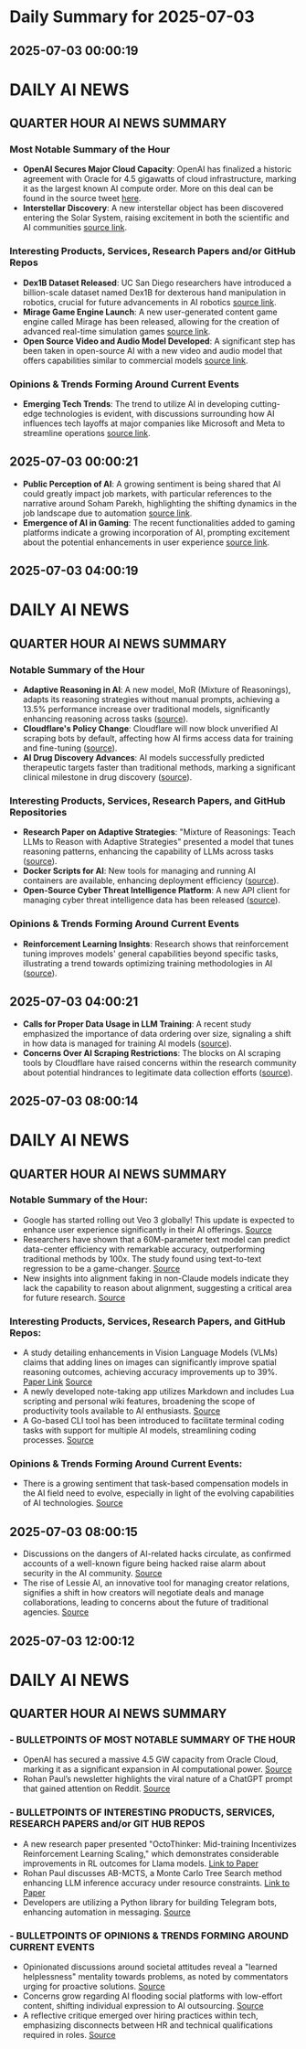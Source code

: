 # Daily Summary for 2025-07-03

## 2025-07-03 00:00:19

# DAILY AI NEWS

## QUARTER HOUR AI NEWS SUMMARY

### Most Notable Summary of the Hour
- **OpenAI Secures Major Cloud Capacity**: OpenAI has finalized a historic agreement with Oracle for 4.5 gigawatts of cloud infrastructure, marking it as the largest known AI compute order. More on this deal can be found in the source tweet [here](https://x.com/i/web/status/1940534919404704077).
- **Interstellar Discovery**: A new interstellar object has been discovered entering the Solar System, raising excitement in both the scientific and AI communities [source link](https://x.com/i/web/status/1940558923888742795).

### Interesting Products, Services, Research Papers and/or GitHub Repos
- **Dex1B Dataset Released**: UC San Diego researchers have introduced a billion-scale dataset named Dex1B for dexterous hand manipulation in robotics, crucial for future advancements in AI robotics [source link](https://x.com/i/web/status/1940552864214274254).
- **Mirage Game Engine Launch**: A new user-generated content game engine called Mirage has been released, allowing for the creation of advanced real-time simulation games [source link](https://x.com/i/web/status/1940547137441616226).
- **Open Source Video and Audio Model Developed**: A significant step has been taken in open-source AI with a new video and audio model that offers capabilities similar to commercial models [source link](https://x.com/i/web/status/1940532511572217866).

### Opinions & Trends Forming Around Current Events
- **Emerging Tech Trends**: The trend to utilize AI in developing cutting-edge technologies is evident, with discussions surrounding how AI influences tech layoffs at major companies like Microsoft and Meta to streamline operations [source link](https://x.com/i/web/status/1940504654627885296).

## 2025-07-03 00:00:21

- **Public Perception of AI**: A growing sentiment is being shared that AI could greatly impact job markets, with particular references to the narrative around Soham Parekh, highlighting the shifting dynamics in the job landscape due to automation [source link](https://x.com/i/web/status/1940505764071985355). 
- **Emergence of AI in Gaming**: The recent functionalities added to gaming platforms indicate a growing incorporation of AI, prompting excitement about the potential enhancements in user experience [source link](https://x.com/i/web/status/1940527004593672529).

## 2025-07-03 04:00:19

# DAILY AI NEWS

## QUARTER HOUR AI NEWS SUMMARY

### Notable Summary of the Hour
- **Adaptive Reasoning in AI**: A new model, MoR (Mixture of Reasonings), adapts its reasoning strategies without manual prompts, achieving a 13.5% performance increase over traditional models, significantly enhancing reasoning across tasks ([source](https://x.com/i/web/status/1940617999767019591)).
- **Cloudflare's Policy Change**: Cloudflare will now block unverified AI scraping bots by default, affecting how AI firms access data for training and fine-tuning ([source](https://x.com/i/web/status/1940613975743647833)).
- **AI Drug Discovery Advances**: AI models successfully predicted therapeutic targets faster than traditional methods, marking a significant clinical milestone in drug discovery ([source](https://x.com/i/web/status/1940583267758916068)).

### Interesting Products, Services, Research Papers, and GitHub Repositories
- **Research Paper on Adaptive Strategies**: "Mixture of Reasonings: Teach LLMs to Reason with Adaptive Strategies" presented a model that tunes reasoning patterns, enhancing the capability of LLMs across tasks ([source](https://x.com/i/web/status/1940617999767019591)).
- **Docker Scripts for AI**: New tools for managing and running AI containers are available, enhancing deployment efficiency ([source](https://x.com/i/web/status/1940614607246143616)).
- **Open-Source Cyber Threat Intelligence Platform**: A new API client for managing cyber threat intelligence data has been released ([source](https://x.com/i/web/status/1940591765775413682)).

### Opinions & Trends Forming Around Current Events
- **Reinforcement Learning Insights**: Research shows that reinforcement tuning improves models' general capabilities beyond specific tasks, illustrating a trend towards optimizing training methodologies in AI ([source](https://x.com/i/web/status/1940586648560869719)).

## 2025-07-03 04:00:21

- **Calls for Proper Data Usage in LLM Training**: A recent study emphasized the importance of data ordering over size, signaling a shift in how data is managed for training AI models ([source](https://x.com/i/web/status/1940576493534695864)).
- **Concerns Over AI Scraping Restrictions**: The blocks on AI scraping tools by Cloudflare have raised concerns within the research community about potential hindrances to legitimate data collection efforts ([source](https://x.com/i/web/status/1940613975743647833)).

## 2025-07-03 08:00:14

# DAILY AI NEWS

## QUARTER HOUR AI NEWS SUMMARY

### Notable Summary of the Hour:
- Google has started rolling out Veo 3 globally! This update is expected to enhance user experience significantly in their AI offerings. [Source](https://x.com/i/web/status/1940673124703277253)
- Researchers have shown that a 60M-parameter text model can predict data-center efficiency with remarkable accuracy, outperforming traditional methods by 100x. The study found using text-to-text regression to be a game-changer. [Source](https://x.com/i/web/status/1940650211862630529)
- New insights into alignment faking in non-Claude models indicate they lack the capability to reason about alignment, suggesting a critical area for future research. [Source](https://x.com/i/web/status/1940681641711882475)

### Interesting Products, Services, Research Papers, and GitHub Repos:
- A study detailing enhancements in Vision Language Models (VLMs) claims that adding lines on images can significantly improve spatial reasoning outcomes, achieving accuracy improvements up to 39%. [Paper Link](https://arxiv.org/abs/2506.22146) [Source](https://x.com/i/web/status/1940679404113604883)
- A newly developed note-taking app utilizes Markdown and includes Lua scripting and personal wiki features, broadening the scope of productivity tools available to AI enthusiasts. [Source](https://x.com/i/web/status/1940667866421813613)
- A Go-based CLI tool has been introduced to facilitate terminal coding tasks with support for multiple AI models, streamlining coding processes. [Source](https://x.com/i/web/status/1940652641094189431)

### Opinions & Trends Forming Around Current Events:
- There is a growing sentiment that task-based compensation models in the AI field need to evolve, especially in light of the evolving capabilities of AI technologies. [Source](https://x.com/i/web/status/1940673508524409122)

## 2025-07-03 08:00:15

- Discussions on the dangers of AI-related hacks circulate, as confirmed accounts of a well-known figure being hacked raise alarm about security in the AI community. [Source](https://x.com/i/web/status/1940639426767736980)
- The rise of Lessie AI, an innovative tool for managing creator relations, signifies a shift in how creators will negotiate deals and manage collaborations, leading to concerns about the future of traditional agencies. [Source](https://x.com/i/web/status/1940673022157115419)

## 2025-07-03 12:00:12

# DAILY AI NEWS

## QUARTER HOUR AI NEWS SUMMARY

### - BULLETPOINTS OF MOST NOTABLE SUMMARY OF THE HOUR
- OpenAI has secured a massive 4.5 GW capacity from Oracle Cloud, marking it as a significant expansion in AI computational power. [Source](https://x.com/i/web/status/1940739796349198532)
- Rohan Paul’s newsletter highlights the viral nature of a ChatGPT prompt that gained attention on Reddit. [Source](https://x.com/i/web/status/1940739848845119660)

### - BULLETPOINTS OF INTERESTING PRODUCTS, SERVICES, RESEARCH PAPERS and/or GIT HUB REPOS
- A new research paper presented "OctoThinker: Mid-training Incentivizes Reinforcement Learning Scaling," which demonstrates considerable improvements in RL outcomes for Llama models. [Link to Paper](https://x.com/i/web/status/1940734770419532107)
- Rohan Paul discusses AB-MCTS, a Monte Carlo Tree Search method enhancing LLM inference accuracy under resource constraints. [Link to Paper](https://x.com/i/web/status/1940695258011955516)
- Developers are utilizing a Python library for building Telegram bots, enhancing automation in messaging. [Source](https://x.com/i/web/status/1940683083738427880)

### - BULLETPOINTS OF OPINIONS & TRENDS FORMING AROUND CURRENT EVENTS
- Opinionated discussions around societal attitudes reveal a "learned helplessness" mentality towards problems, as noted by commentators urging for proactive solutions. [Source](https://x.com/i/web/status/1940740599528722703)
- Concerns grow regarding AI flooding social platforms with low-effort content, shifting individual expression to AI outsourcing. [Source](https://x.com/i/web/status/1940692849303212321)
- A reflective critique emerged over hiring practices within tech, emphasizing disconnects between HR and technical qualifications required in roles. [Source](https://x.com/i/web/status/1940737435337437568)

